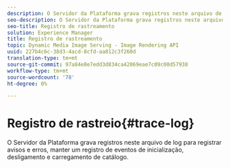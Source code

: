 ```yaml
---
description: O Servidor da Plataforma grava registros neste arquivo de log para registrar avisos e erros, manter um registro de eventos de inicialização, desligamento e carregamento de catálogo.
seo-description: O Servidor da Plataforma grava registros neste arquivo de log para registrar avisos e erros, manter um registro de eventos de inicialização, desligamento e carregamento de catálogo.
seo-title: Registro de rastreamento
solution: Experience Manager
title: Registro de rastreamento
topic: Dynamic Media Image Serving - Image Rendering API
uuid: 227b4c6c-38d3-4acd-8cfd-aa812c3f260d
translation-type: tm+mt
source-git-commit: 97a84e8e7edd3d834ca42069eae7c09c00d57938
workflow-type: tm+mt
source-wordcount: '78'
ht-degree: 0%

---
```



# Registro de rastreio{#trace-log}

O Servidor da Plataforma grava registros neste arquivo de log para registrar avisos e erros, manter um registro de eventos de inicialização, desligamento e carregamento de catálogo.

